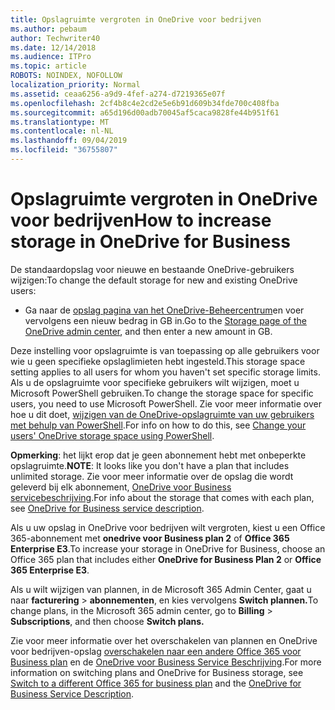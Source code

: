 ```yaml
---
title: Opslagruimte vergroten in OneDrive voor bedrijven
ms.author: pebaum
author: Techwriter40
ms.date: 12/14/2018
ms.audience: ITPro
ms.topic: article
ROBOTS: NOINDEX, NOFOLLOW
localization_priority: Normal
ms.assetid: ceaa6256-a9d9-4fef-a274-d7219365e07f
ms.openlocfilehash: 2cf4b8c4e2cd2e5e6b91d609b34fde700c408fba
ms.sourcegitcommit: a65d196d00adb70045af5caca9828fe44b951f61
ms.translationtype: MT
ms.contentlocale: nl-NL
ms.lasthandoff: 09/04/2019
ms.locfileid: "36755807"
---
```

# <a name="how-to-increase-storage-in-onedrive-for-business"></a><span data-ttu-id="192ef-102">Opslagruimte vergroten in OneDrive voor bedrijven</span><span class="sxs-lookup"><span data-stu-id="192ef-102">How to increase storage in OneDrive for Business</span></span>

<span data-ttu-id="192ef-103">De standaardopslag voor nieuwe en bestaande OneDrive-gebruikers wijzigen:</span><span class="sxs-lookup"><span data-stu-id="192ef-103">To change the default storage for new and existing OneDrive users:</span></span>
  
- <span data-ttu-id="192ef-104">Ga naar de [opslag pagina van het OneDrive-Beheercentrum](https://admin.onedrive.com/?v=StorageSettings)en voer vervolgens een nieuw bedrag in GB in.</span><span class="sxs-lookup"><span data-stu-id="192ef-104">Go to the [Storage page of the OneDrive admin center](https://admin.onedrive.com/?v=StorageSettings), and then enter a new amount in GB.</span></span>
    
<span data-ttu-id="192ef-105">Deze instelling voor opslagruimte is van toepassing op alle gebruikers voor wie u geen specifieke opslaglimieten hebt ingesteld.</span><span class="sxs-lookup"><span data-stu-id="192ef-105">This storage space setting applies to all users for whom you haven't set specific storage limits.</span></span> <span data-ttu-id="192ef-106">Als u de opslagruimte voor specifieke gebruikers wilt wijzigen, moet u Microsoft PowerShell gebruiken.</span><span class="sxs-lookup"><span data-stu-id="192ef-106">To change the storage space for specific users, you need to use Microsoft PowerShell.</span></span> <span data-ttu-id="192ef-107">Zie voor meer informatie over hoe u dit doet, [wijzigen van de OneDrive-opslagruimte van uw gebruikers met behulp van PowerShell](https://go.microsoft.com/fwlink/?linkid=866402).</span><span class="sxs-lookup"><span data-stu-id="192ef-107">For info on how to do this, see [Change your users' OneDrive storage space using PowerShell](https://go.microsoft.com/fwlink/?linkid=866402).</span></span> 
  
 <span data-ttu-id="192ef-108">**Opmerking**: het lijkt erop dat je geen abonnement hebt met onbeperkte opslagruimte.</span><span class="sxs-lookup"><span data-stu-id="192ef-108">**NOTE**: It looks like you don't have a plan that includes unlimited storage.</span></span> <span data-ttu-id="192ef-109">Zie voor meer informatie over de opslag die wordt geleverd bij elk abonnement, [OneDrive voor Business servicebeschrijving](https://go.microsoft.com/fwlink/p/?LinkID=826071).</span><span class="sxs-lookup"><span data-stu-id="192ef-109">For info about the storage that comes with each plan, see [OneDrive for Business service description](https://go.microsoft.com/fwlink/p/?LinkID=826071).</span></span>
  
<span data-ttu-id="192ef-110">Als u uw opslag in OneDrive voor bedrijven wilt vergroten, kiest u een Office 365-abonnement met **onedrive voor Business plan 2** of **Office 365 Enterprise E3**.</span><span class="sxs-lookup"><span data-stu-id="192ef-110">To increase your storage in OneDrive for Business, choose an Office 365 plan that includes either **OneDrive for Business Plan 2** or **Office 365 Enterprise E3**.</span></span> 
  
<span data-ttu-id="192ef-111">Als u wilt wijzigen van plannen, in de Microsoft 365 Admin Center, gaat u naar **facturering** \> **abonnementen**, en kies vervolgens **Switch plannen.**</span><span class="sxs-lookup"><span data-stu-id="192ef-111">To change plans, in the Microsoft 365 admin center, go to **Billing** \> **Subscriptions**, and then choose **Switch plans.**</span></span>
  
<span data-ttu-id="192ef-112">Zie voor meer informatie over het overschakelen van plannen en OneDrive voor bedrijven-opslag [overschakelen naar een andere Office 365 voor Business plan](https://go.microsoft.com/fwlink/?LinkId=2031117) en de [OneDrive voor Business Service Beschrijving](https://go.microsoft.com/fwlink/?LinkId-2031122).</span><span class="sxs-lookup"><span data-stu-id="192ef-112">For more information on switching plans and OneDrive for Business storage, see [Switch to a different Office 365 for business plan](https://go.microsoft.com/fwlink/?LinkId=2031117) and the [OneDrive for Business Service Description](https://go.microsoft.com/fwlink/?LinkId-2031122).</span></span>
  

